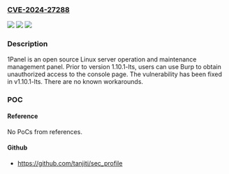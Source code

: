 ### [CVE-2024-27288](https://cve.mitre.org/cgi-bin/cvename.cgi?name=CVE-2024-27288)
![](https://img.shields.io/static/v1?label=Product&message=1Panel&color=blue)
![](https://img.shields.io/static/v1?label=Version&message=%3D%20%3C%201.10.1-lts%20&color=brighgreen)
![](https://img.shields.io/static/v1?label=Vulnerability&message=CWE-863%3A%20Incorrect%20Authorization&color=brighgreen)

### Description

1Panel is an open source Linux server operation and maintenance management panel. Prior to version 1.10.1-lts, users can use Burp to obtain unauthorized access to the console page. The vulnerability has been fixed in v1.10.1-lts. There are no known workarounds.

### POC

#### Reference
No PoCs from references.

#### Github
- https://github.com/tanjiti/sec_profile

